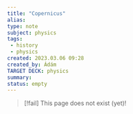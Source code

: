 ```yaml
---
title: "Copernicus"
alias: 
type: note
subject: physics 
tags:
 - history
 - physics
created: 2023.03.06 09:28
created_by: Ádám
TARGET DECK: physics 
summary: 
status: empty
---
```

> [!fail] This page does not exist (yet)!